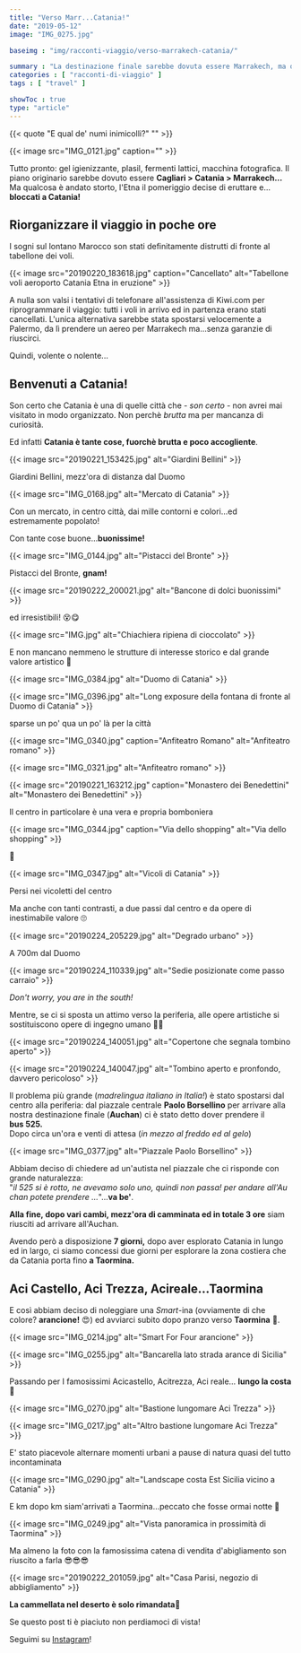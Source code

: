 ```yaml
---
title: "Verso Marr...Catania!"
date: "2019-05-12"
image: "IMG_0275.jpg"

baseimg : "img/racconti-viaggio/verso-marrakech-catania/"

summary : "La destinazione finale sarebbe dovuta essere Marrakech, ma qualcosa ha deviato il nostro viaggio e perciò...benvenuti a Catania (che lo voglia o no)!"
categories : [ "racconti-di-viaggio" ]
tags : [ "travel" ]

showToc : true
type: "article"
---
```


{{< quote "E qual de' numi inimicolli?" "" >}}

{{< image src="IMG_0121.jpg" caption="" >}}

Tutto pronto: gel igienizzante, plasil, fermenti lattici, macchina fotografica. Il piano originario sarebbe dovuto essere **Cagliari > Catania > Marrakech...** Ma qualcosa è andato storto, l'Etna il pomeriggio decise di eruttare e... **bloccati a Catania!**

## Riorganizzare il viaggio in poche ore

I sogni sul lontano Marocco son stati definitamente distrutti di fronte al tabellone dei voli.

{{< image src="20190220_183618.jpg" caption="Cancellato" alt="Tabellone voli aeroporto Catania Etna in eruzione" >}}

A nulla son valsi i tentativi di telefonare all'assistenza di Kiwi.com per riprogrammare il viaggio: tutti i voli in arrivo ed in partenza erano stati cancellati. L'unica alternativa sarebbe stata spostarsi velocemente a Palermo, da lì prendere un aereo per Marrakech ma...senza garanzie di riuscirci.

Quindi, volente o nolente...

## Benvenuti a Catania!

Son certo che Catania è una di quelle città che - _son certo_ _\-_ non avrei mai visitato in modo organizzato. Non perchè _brutta_ ma per mancanza di curiosità.

Ed infatti **Catania è tante cose, fuorchè brutta e poco accogliente**.

{{< image src="20190221_153425.jpg" alt="Giardini Bellini" >}}

Giardini Bellini, mezz'ora di distanza dal Duomo

{{< image src="IMG_0168.jpg" alt="Mercato di Catania" >}}

Con un mercato, in centro città, dai mille contorni e colori...ed estremamente popolato!

Con tante cose buone...**buonissime!**

{{< image src="IMG_0144.jpg" alt="Pistacci del Bronte" >}}

Pistacci del Bronte, **gnam!**

{{< image src="20190222_200021.jpg" alt="Bancone di dolci buonissimi" >}}

ed irresistibili! 😵😋

{{< image src="IMG.jpg" alt="Chiachiera ripiena di cioccolato" >}}

E non mancano nemmeno le strutture di interesse storico e dal grande valore artistico 📸

{{< image src="IMG_0384.jpg" alt="Duomo di Catania" >}}

{{< image src="IMG_0396.jpg" alt="Long exposure della fontana di fronte al Duomo di Catania" >}}

sparse un po' qua un po' là per la città

{{< image src="IMG_0340.jpg" caption="Anfiteatro Romano" alt="Anfiteatro romano" >}}


{{< image src="IMG_0321.jpg" alt="Anfiteatro romano" >}}

{{< image src="20190221_163212.jpg" caption="Monastero dei Benedettini" alt="Monastero dei Benedettini" >}}

Il centro in particolare è una vera e propria bomboniera

{{< image src="IMG_0344.jpg" caption="Via dello shopping" alt="Via dello shopping" >}}

👀

{{< image src="IMG_0347.jpg" alt="Vicoli di Catania" >}}

Persi nei vicoletti del centro

Ma anche con tanti contrasti, a due passi dal centro e da opere di inestimabile valore 🙄

{{< image src="20190224_205229.jpg" alt="Degrado urbano" >}}

A 700m dal Duomo

{{< image src="20190224_110339.jpg" alt="Sedie posizionate come passo carraio" >}}

_Don't worry, you are in the south!_

Mentre, se ci si sposta un attimo verso la periferia, alle opere artistiche si sostituiscono opere di ingegno umano 🤨😂

{{< image src="20190224_140051.jpg" alt="Copertone che segnala tombino aperto" >}}

{{< image src="20190224_140047.jpg" alt="Tombino aperto e pronfondo, davvero pericoloso" >}}

Il problema più grande (_madrelingua italiano in Italia!_) è stato spostarsi dal centro alla periferia: dal piazzale centrale **Paolo Borsellino** per arrivare alla nostra destinazione finale (**Auchan**) ci è stato detto dover prendere il **bus 525.**  
Dopo circa un'ora e venti di attesa (_in mezzo al freddo ed al gelo_)

{{< image src="IMG_0377.jpg" alt="Piazzale Paolo Borsellino" >}}

Abbiam deciso di chiedere ad un'autista nel piazzale che ci risponde con grande naturalezza: "_il 525 si è rotto, ne avevamo solo uno, quindi non passa! per andare all'Auchan potete prendere …_"...**va be'**.

**Alla fine, dopo vari cambi, mezz'ora di camminata ed in totale 3 ore** siam riusciti ad arrivare all'Auchan.

Avendo però a disposizione **7 giorni,** dopo aver esplorato Catania in lungo ed in largo, ci siamo concessi due giorni per esplorare la zona costiera che da Catania porta fino **a Taormina.**

## Aci Castello, Aci Trezza, Acireale...Taormina

E così abbiam deciso di noleggiare una _Smart_\-ina (ovviamente di che colore? **arancione!** 😍) ed avviarci subito dopo pranzo verso **Taormina** 🚗.

{{< image src="IMG_0214.jpg" alt="Smart For Four arancione" >}}

{{< image src="IMG_0255.jpg" alt="Bancarella lato strada arance di Sicilia" >}}

Passando per I famosissimi Acicastello, Acitrezza, Aci reale… **lungo la costa**🏰

{{< image src="IMG_0270.jpg" alt="Bastione lungomare Aci Trezza" >}}

{{< image src="IMG_0217.jpg" alt="Altro bastione lungomare Aci Trezza" >}}

E' stato piacevole alternare momenti urbani a pause di natura quasi del tutto incontaminata

{{< image src="IMG_0290.jpg" alt="Landscape costa Est Sicilia vicino a Catania" >}}

E km dopo km siam'arrivati a Taormina...peccato che fosse ormai notte 🌙

{{< image src="IMG_0249.jpg" alt="Vista panoramica in prossimità di Taormina" >}}

Ma almeno la foto con la famosissima catena di vendita d'abigliamento son riuscito a farla 😎😎😎

{{< image src="20190222_201059.jpg" alt="Casa Parisi, negozio di abbigliamento" >}}

**La cammellata nel deserto è solo rimandata**💪

Se questo post ti è piaciuto non perdiamoci di vista!  
  
Seguimi su [Instagram](https://www.instagram.com/npmelano)!
